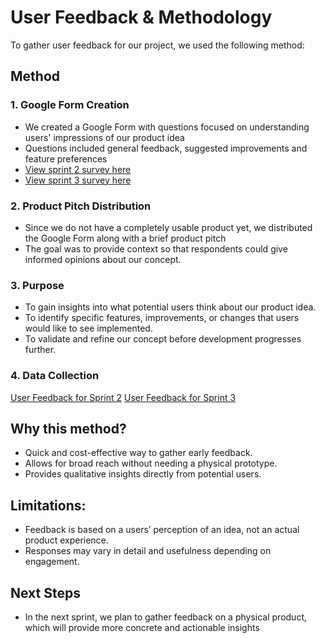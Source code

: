 # User Feedback & Methodology

To gather user feedback for our project, we used the following method:

## Method

### 1. Google Form Creation

- We created a Google Form with questions focused on understanding users' impressions of our product idea
- Questions included general feedback, suggested improvements and feature preferences
- [View sprint 2 survey here](https://docs.google.com/forms/d/e/1FAIpQLSf0ihPCr1UGzcnIMiT2nzkEq5zqt0ezSRXEbI9rU2Ff0Ksefg/viewform)
- [View sprint 3 survey here](https://docs.google.com/forms/d/e/1FAIpQLSf_g6OuiSoine9kckVr94vn-e8f0Pdth0drJ_0fGaDo6Z694A/viewform?fbzx=-1017252036218515497
)

### 2. Product Pitch Distribution

- Since we do not have a completely usable product yet, we distributed the Google Form along with a brief product pitch
- The goal was to provide context so that respondents could give informed opinions about our concept.

### 3. Purpose

- To gain insights into what potential users think about our product idea.
- To identify specific features, improvements, or changes that users would like to see implemented.
- To validate and refine our concept before development progresses further.

### 4. Data Collection
[User Feedback for Sprint 2](/pdf/tf.pdf)
[User Feedback for Sprint 3](https://docs.google.com/spreadsheets/d/1nDlbpmBOeZT33PT88asfGHM5nBSil1oHtlEXkTxSEwU/edit?gid=860310904#gid=860310904)

## Why this method?

- Quick and cost-effective way to gather early feedback.
- Allows for broad reach without needing a physical prototype.
- Provides qualitative insights directly from potential users.

## Limitations:

- Feedback is based on a users’ perception of an idea, not an actual product experience.
- Responses may vary in detail and usefulness depending on engagement.

## Next Steps

- In the next sprint, we plan to gather feedback on a physical product, which will provide more concrete and actionable insights
